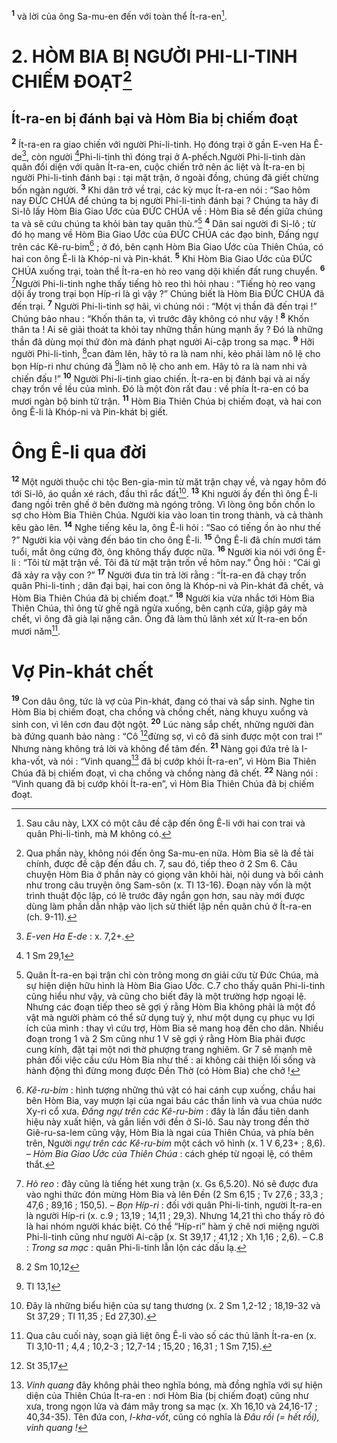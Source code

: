 <sup><b>1</b></sup> và lời của ông Sa-mu-en đến với toàn thể Ít-ra-en[^1].

# 2. HÒM BIA BỊ NGƯỜI PHI-LI-TINH CHIẾM ĐOẠT[^2]
## Ít-ra-en bị đánh bại và Hòm Bia bị chiếm đoạt
<sup><b>2</b></sup> Ít-ra-en ra giao chiến với người Phi-li-tinh. Họ đóng trại ở gần E-ven Ha Ê-de[^3], còn người [^1*]Phi-li-tinh thì đóng trại ở A-phếch.Người Phi-li-tinh dàn quân đối diện với quân Ít-ra-en, cuộc chiến trở nên ác liệt và Ít-ra-en bị người Phi-li-tinh đánh bại : tại mặt trận, ở ngoài đồng, chúng đã giết chừng bốn ngàn người. <sup><b>3</b></sup> Khi dân trở về trại, các kỳ mục Ít-ra-en nói : “Sao hôm nay ĐỨC CHÚA để chúng ta bị người Phi-li-tinh đánh bại ? Chúng ta hãy đi Si-lô lấy Hòm Bia Giao Ước của ĐỨC CHÚA về : Hòm Bia sẽ đến giữa chúng ta và sẽ cứu chúng ta khỏi bàn tay quân thù.”[^4] <sup><b>4</b></sup> Dân sai người đi Si-lô ; từ đó họ mang về Hòm Bia Giao Ước của ĐỨC CHÚA các đạo binh, Đấng ngự trên các Kê-ru-bim[^5] ; ở đó, bên cạnh Hòm Bia Giao Ước của Thiên Chúa, có hai con ông Ê-li là Khóp-ni và Pin-khát. <sup><b>5</b></sup> Khi Hòm Bia Giao Ước của ĐỨC CHÚA xuống trại, toàn thể Ít-ra-en hò reo vang dội khiến đất rung chuyển. <sup><b>6</b></sup> [^6]Người Phi-li-tinh nghe thấy tiếng hò reo thì hỏi nhau : “Tiếng hò reo vang dội ấy trong trại bọn Híp-ri là gì vậy ?” Chúng biết là Hòm Bia ĐỨC CHÚA đã đến trại. <sup><b>7</b></sup> Người Phi-li-tinh sợ hãi, vì chúng nói : “Một vị thần đã đến trại !” Chúng bảo nhau : “Khốn thân ta, vì trước đây không có như vậy ! <sup><b>8</b></sup> Khốn thân ta ! Ai sẽ giải thoát ta khỏi tay những thần hùng mạnh ấy ? Đó là những thần đã dùng mọi thứ đòn mà đánh phạt người Ai-cập trong sa mạc. <sup><b>9</b></sup> Hỡi người Phi-li-tinh, [^2*]can đảm lên, hãy tỏ ra là nam nhi, kẻo phải làm nô lệ cho bọn Híp-ri như chúng đã [^3*]làm nô lệ cho anh em. Hãy tỏ ra là nam nhi và chiến đấu !” <sup><b>10</b></sup> Người Phi-li-tinh giao chiến. Ít-ra-en bị đánh bại và ai nấy chạy trốn về lều của mình. Đó là một đòn rất đau : về phía Ít-ra-en có ba mươi ngàn bộ binh tử trận. <sup><b>11</b></sup> Hòm Bia Thiên Chúa bị chiếm đoạt, và hai con ông Ê-li là Khóp-ni và Pin-khát bị giết.

# Ông Ê-li qua đời
<sup><b>12</b></sup> Một người thuộc chi tộc Ben-gia-min từ mặt trận chạy về, và ngay hôm đó tới Si-lô, áo quần xé rách, đầu thì rắc đất[^7]. <sup><b>13</b></sup> Khi người ấy đến thì ông Ê-li đang ngồi trên ghế ở bên đường mà ngóng trông. Vì lòng ông bồn chồn lo sợ cho Hòm Bia Thiên Chúa. Người kia vào loan tin trong thành, và cả thành kêu gào lên. <sup><b>14</b></sup> Nghe tiếng kêu la, ông Ê-li hỏi : “Sao có tiếng ồn ào như thế ?” Người kia vội vàng đến báo tin cho ông Ê-li. <sup><b>15</b></sup> Ông Ê-li đã chín mươi tám tuổi, mắt ông cứng đờ, ông không thấy được nữa. <sup><b>16</b></sup> Người kia nói với ông Ê-li : “Tôi từ mặt trận về. Tôi đã từ mặt trận trốn về hôm nay.” Ông hỏi : “Cái gì đã xảy ra vậy con ?” <sup><b>17</b></sup> Người đưa tin trả lời rằng : “Ít-ra-en đã chạy trốn quân Phi-li-tinh ; dân đại bại, hai con ông là Khóp-ni và Pin-khát đã chết, và Hòm Bia Thiên Chúa đã bị chiếm đoạt.” <sup><b>18</b></sup> Người kia vừa nhắc tới Hòm Bia Thiên Chúa, thì ông từ ghế ngã ngửa xuống, bên cạnh cửa, giập gáy mà chết, vì ông đã già lại nặng cân. Ông đã làm thủ lãnh xét xử Ít-ra-en bốn mươi năm[^8].

# Vợ Pin-khát chết
<sup><b>19</b></sup> Con dâu ông, tức là vợ của Pin-khát, đang có thai và sắp sinh. Nghe tin Hòm Bia bị chiếm đoạt, cha chồng và chồng chết, nàng khuỵu xuống và sinh con, vì lên cơn đau đột ngột. <sup><b>20</b></sup> Lúc nàng sắp chết, những người đàn bà đứng quanh bảo nàng : “Cô [^4*]đừng sợ, vì cô đã sinh được một con trai !” Nhưng nàng không trả lời và không để tâm đến. <sup><b>21</b></sup> Nàng gọi đứa trẻ là I-kha-vốt, và nói : “Vinh quang[^9] đã bị cướp khỏi Ít-ra-en”, vì Hòm Bia Thiên Chúa đã bị chiếm đoạt, vì cha chồng và chồng nàng đã chết. <sup><b>22</b></sup> Nàng nói : “Vinh quang đã bị cướp khỏi Ít-ra-en”, vì Hòm Bia Thiên Chúa đã bị chiếm đoạt.

[^1]: Sau câu này, LXX có một câu đề cập đến ông Ê-li với hai con trai và quân Phi-li-tinh, mà M không có.
[^2]: Qua phần này, không nói đến ông Sa-mu-en nữa. Hòm Bia sẽ là đề tài chính, được đề cập đến đầu ch. 7, sau đó, tiếp theo ở 2 Sm 6. Câu chuyện Hòm Bia ở phần này có giọng văn khôi hài, nội dung và bối cảnh như trong câu truyện ông Sam-sôn (x. Tl 13-16). Đoạn này vốn là một trình thuật độc lập, có lẽ trước đây ngắn gọn hơn, sau này mới được dùng làm phần dẫn nhập vào lịch sử thiết lập nền quân chủ ở Ít-ra-en (ch. 9-11).
[^3]: <i>E-ven Ha E-de</i> : x. 7,2+.
[^4]: Quân Ít-ra-en bại trận chỉ còn trông mong ơn giải cứu từ Đức Chúa, mà sự hiện diện hữu hình là Hòm Bia Giao Ước. C.7 cho thấy quân Phi-li-tinh cũng hiểu như vậy, và cũng cho biết đây là một trường hợp ngoại lệ. Nhưng các đoạn tiếp theo sẽ gợi ý rằng Hòm Bia không phải là một đồ vật mà người phàm có thể sử dụng tuỳ ý, như một dụng cụ phục vụ lợi ích của mình : thay vì cứu trợ, Hòm Bia sẽ mang hoạ đến cho dân. Nhiều đoạn trong 1 và 2 Sm cũng như 1 V sẽ gợi ý rằng Hòm Bia phải được cung kính, đặt tại một nơi thờ phượng trang nghiêm. Gr 7 sẽ mạnh mẽ phản đối việc cầu cứu Hòm Bia như thế : ai không cải thiện lối sống và hành động thì đừng mong được Đền Thờ (có Hòm Bia) che chở !
[^5]: <i>Kê-ru-bim</i> : hình tượng những thú vật có hai cánh cụp xuống, chầu hai bên Hòm Bia, vay mượn lại của ngai báu các thần linh và vua chúa nước Xy-ri cổ xưa. <i>Đấng ngự trên các Kê-ru-bim</i> : đây là lần đầu tiên danh hiệu này xuất hiện, và gắn liền với đền ở Si-lô. Sau này trong đền thờ Giê-ru-sa-lem cũng vậy, Hòm Bia là ngai của Thiên Chúa, và phía bên trên, Người <i>ngự trên các Kê-ru-bim</i> một cách vô hình (x. 1 V 6,23+ ; 8,6). – <i>Hòm Bia Giao Ước của Thiên Chúa</i> : cách ghép từ ngoại lệ, có thêm thắt.
[^6]: <i>Hò reo</i> : đây cũng là tiếng hét xung trận (x. Gs 6,5.20). Nó sẽ được đưa vào nghi thức đón mừng Hòm Bia và lên Đền (2 Sm 6,15 ; Tv 27,6 ; 33,3 ; 47,6 ; 89,16 ; 150,5). – <i>Bọn Híp-ri</i> : đối với quân Phi-li-tinh, người Ít-ra-en là người Híp-ri (x. c.9 ; 13,19 ; 14,11 ; 29,3). Nhưng 14,21 thì cho thấy rõ đó là hai nhóm người khác biệt. Có thể “Híp-ri” hàm ý chê nơi miệng người Phi-li-tinh cũng như người Ai-cập (x. St 39,17 ; 41,12 ; Xh 1,16 ; 2,6). – C.8 : <i>Trong sa mạc</i> : quân Phi-li-tinh lẫn lộn các dấu lạ.
[^7]: Đây là những biểu hiện của sự tang thương (x. 2 Sm 1,2-12 ; 18,19-32 và St 37,29 ; Tl 11,35 ; Ed 27,30).
[^8]: Qua câu cuối này, soạn giả liệt ông Ê-li vào số các thủ lãnh Ít-ra-en (x. Tl 3,10-11 ; 4,4 ; 10,2-3 ; 12,7-14 ; 15,20 ; 16,31 ; 1 Sm 7,15).
[^9]: <i>Vinh quang</i> đây không phải theo nghĩa bóng, mà đồng nghĩa với sự hiện diện của Thiên Chúa Ít-ra-en : nơi Hòm Bia (bị chiếm đoạt) cũng như xưa, trong ngọn lửa và đám mây trong sa mạc (x. Xh 16,10 và 24,16-17 ; 40,34-35). Tên đứa con, <i>I-kha-vốt</i>, cũng có nghĩa là <i>Đâu rồi (= hết rồi), vinh quang !</i>
[^1*]: 1 Sm 29,1
[^2*]: 2 Sm 10,12
[^3*]: Tl 13,1
[^4*]: St 35,17
